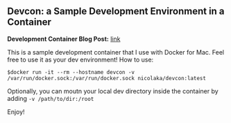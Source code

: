 ## Devcon: a Sample Development Environment in a Container


**Development Container Blog Post:** [link](https://medium.com/@nicolakabar/the-ultimate-development-environment-moving-from-vagrant-to-docker-for-mac-532bcf07e186)

This is a sample development container that I use with Docker for Mac. Feel free to use it as your dev environment! How to use:

```
$docker run -it --rm --hostname devcon -v /var/run/docker.sock:/var/run/docker.sock nicolaka/devcon:latest
```

Optionally, you can moutn your local dev directory inside the container by adding `-v /path/to/dir:/root`

Enjoy!
 

